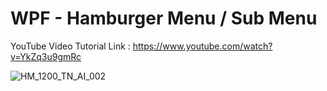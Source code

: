 # WPF - Hamburger Menu / Sub Menu 

YouTube Video Tutorial Link : https://www.youtube.com/watch?v=YkZq3u9gmRc

![HM_1200_TN_AI_002](https://user-images.githubusercontent.com/55704859/122163933-94639280-ce93-11eb-818f-6adce13b2abb.jpg)



